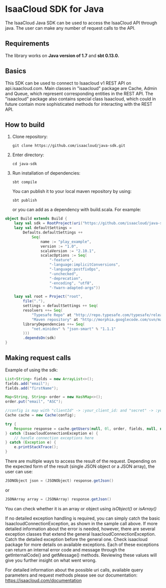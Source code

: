 # IsaaCloud SDK for Java

The IsaaCloud Java SDK can be used to access the IsaaCloud API through java. The user can make any number of request calls to the API.

## Requirements

The library works on **Java version of 1.7** and **sbt 0.13.0.**

## Basics

This SDK can be used to connect to Isaacloud v1 REST API on api.isaacloud.com.
Main classes in "isaacloud" package are Cache, Admin and Queue, which represent corresponding entities in the REST API.
The "isaacloud" package also contains special class Isaacloud, which could in future contain more sophisticated methods for interacting with the REST API.

## How to build

1. Clone repository:

    ```
    git clone https://github.com/isaacloud/java-sdk.git
    ```

2. Enter directory:

    ```
    cd java-sdk
    ```

3. Run installation of dependencies:

    ```
    sbt compile
    ```

    You can publish it to your local maven repository by using:

    ```
    sbt publish
    ```

    or you can add as a dependency with build.scala. For example:

```scala
object Build extends Build {
    lazy val sdk = RootProject(uri("https://github.com/isaacloud/java-sdk.git#%s".format("0.0.2-RC2")))
    lazy val defaultSettings =
        Defaults.defaultSettings ++
            Seq(
                name := "play_example",
                version := "1.0",
                scalaVersion := "2.10.1",
                scalacOptions := Seq(
                    "-feature",
                    "-language:implicitConversions",
                    "-language:postfixOps",
                    "-unchecked",
                    "-deprecation",
                    "-encoding", "utf8",
                    "-Ywarn-adapted-args"))

    lazy val root = Project("root",
        file("."),
        settings = defaultSettings ++ Seq(
        resolvers ++= Seq(
            "Typesafe Repo" at "http://repo.typesafe.com/typesafe/releases/",
            "Maven repository" at "http://morphia.googlecode.com/svn/mavenrepo/"),
        libraryDependencies ++= Seq(
            "net.minidev" % "json-smart" % "1.1.1"
        )))
        .dependsOn(sdk)
}
```

## Making request calls

Example of using the sdk:

```java
List<String> fields = new ArrayList<>();
fields.add("email");
fields.add("firstName");

Map<String, String> order = new HashMap<>();
order.put("email", "ASC");

//config is map with "clientId" -> :your_client_id: and "secret" -> :your_client_secret:
Cache cache = new Cache(config);

try {
    Response response = cache.getUsers(null, 0l, order, fields, null, null);
} catch (IsaacloudConnectionException e) {
    // handle connection exceptions here
} catch (Exception e) {
    e.printStackTrace();
}
```

There are multiple ways to access the result of the request. Depending on the expected form of the result (single JSON object or a JSON array), the user can use:

```java
JSONObject json = (JSONObject) response.getJson()
```

or

```java
JSONArray array = (JSONArray) response.getJson()
```

You can check whether it is an array or object using *isObject()* or *isArray()*

If no detailed exception handling is required, you can simply catch the basic IsaacloudConnectionException, as shown in the sample call above. If more detailed information about the error is needed, however, there are several exception classes that extend the general IsaacloudConnectionException. Catch the detailed exception before the general one. Check isaacloud package for more details on available exceptions. Each of these exceptions can return an internal error code and message through the getInternalCode() and getMessage() methods. Reviewing these values will give you further insight on what went wrong.

For detailed information about the possible uri calls, available query parameters and request methods please see our documentation:
https://isaacloud.com/documentation
